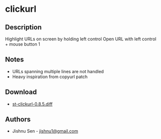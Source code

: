 clickurl
========

Description
-----------
Highlight URLs on screen by holding left control
Open URL with left control + mouse button 1

Notes
-----
* URLs spanning multiple lines are not handled
* Heavy inspiration from copyurl patch

Download
--------
* [st-clickurl-0.8.5.diff](st-clickurl-0.8.5.diff)


Authors
-------
* Jishnu Sen - <jishnu1@gmail.com>
